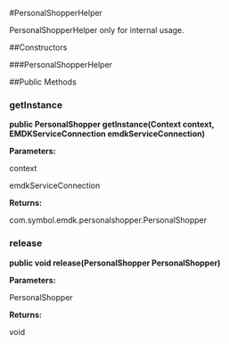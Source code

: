#PersonalShopperHelper

PersonalShopperHelper only for internal usage.

##Constructors

###PersonalShopperHelper



##Public Methods

### getInstance

**public PersonalShopper getInstance(Context context, EMDKServiceConnection emdkServiceConnection)**



**Parameters:**

context

emdkServiceConnection

**Returns:**

com.symbol.emdk.personalshopper.PersonalShopper

### release

**public void release(PersonalShopper PersonalShopper)**



**Parameters:**

PersonalShopper

**Returns:**

void

